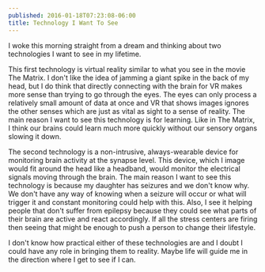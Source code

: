 ```yaml
---
published: 2016-01-18T07:23:08-06:00
title: Technology I Want To See
---
```

I woke this morning straight from a dream and thinking about two technologies I want to see in my lifetime. 

This first technology is virtual reality similar to what you see in the movie The Matrix. I don't like the idea of jamming a giant spike in the back of my head, but I do think that directly connecting with the brain for VR makes more sense than trying to go through the eyes. The eyes can only process a relatively small amount of data at once and VR that shows images ignores the other senses which are just as vital as sight to a sense of reality. The main reason I want to see this technology is for learning. Like in The Matrix, I think our brains could learn much more quickly without our sensory organs slowing it down.

The second technology is a non-intrusive, always-wearable device for monitoring brain activity at the synapse level. This device, which I image would fit around the head like a headband, would monitor the electrical signals moving through the brain. The main reason I want to see this technology is because my daughter has seizures and we don't know why. We don't have any way of knowing when a seizure will occur or what will trigger it and constant monitoring could help with this. Also, I see it helping people that don't suffer from epilepsy because they could see what parts of their brain are active and react accordingly. If all the stress centers are firing then seeing that might be enough to push a person to change their lifestyle.

I don't know how practical either of these technologies are and I doubt I could have any role in bringing them to reality. Maybe life will guide me in the direction where I get to see if I can. 